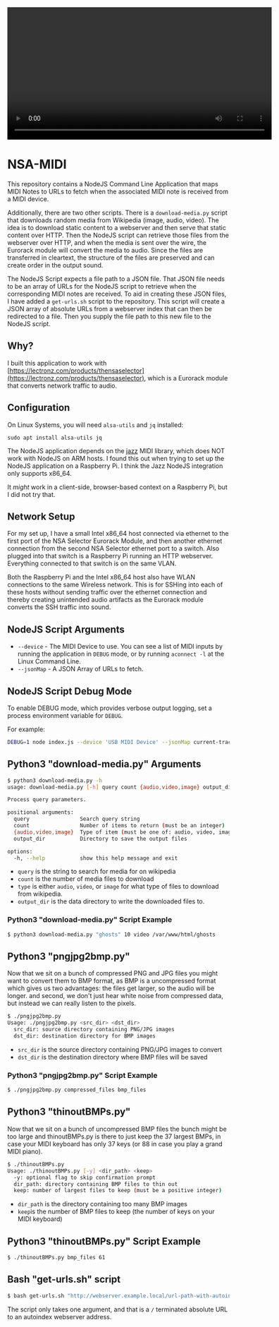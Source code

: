 <video src="./nsa-midi.mp4" controls width="600">
  Your browser does not support the video tag.
</video>

# NSA-MIDI
This repository contains a NodeJS Command Line Application that maps MIDI Notes to URLs to fetch when the associated MIDI note is received from a MIDI device.

Additionally, there are two other scripts.  There is a `download-media.py` script that downloads random media from Wikipedia (image, audio, video).  The idea is to download static content to a webserver and then serve that static content over HTTP.  Then the NodeJS script can retrieve those files from the webserver over HTTP, and when the media is sent over the wire, the Eurorack module will convert the media to audio. Since the files are transferred in cleartext, the structure of the files are preserved and can create order in the output sound.

The NodeJS Script expects a file path to a JSON file.  That JSON file needs to be an array of URLs for the NodeJS script to retrieve when the corresponding MIDI notes are received.  To aid in creating these JSON files, I have added a `get-urls.sh` script to the repository.  This script will create a JSON array of absolute URLs from a webserver index that can then be redirected to a file.  Then you supply the file path to this new file to the NodeJS script.

## Why?
I built this application to work with [https://lectronz.com/products/thensaselector](https://lectronz.com/products/thensaselector), which is a Eurorack module that converts network traffic to audio.  

## Configuration
On Linux Systems, you will need `alsa-utils` and `jq` installed:

```
sudo apt install alsa-utils jq
```

The NodeJS application depends on the [jazz](https://jazz-soft.net/) MIDI library, which does NOT work with NodeJS on ARM hosts.  I found this out when trying to set up the NodeJS application on a Raspberry Pi.  I think the Jazz NodeJS integration only supports x86_64.

It *might* work in a client-side, browser-based context on a Raspberry Pi, but I did not try that.

## Network Setup
For my set up, I have a small Intel x86_64 host connected via ethernet to the first port of the NSA Selector Eurorack Module, and then another ethernet connection from the second NSA Selector ethernet port to a switch.  Also plugged into that switch is a Raspberry Pi running an HTTP webserver.  Everything connected to that switch is on the same VLAN.

Both the Raspberry Pi and the Intel x86_64 host also have WLAN connections to the same Wireless network.  This is for SSHing into each of these hosts without sending traffic over the ethernet connection and thereby creating unintended audio artifacts as the Eurorack module converts the SSH traffic into sound.

## NodeJS Script Arguments
* `--device` - The MIDI Device to use.  You can see a list of MIDI inputs by running the application in `DEBUG` mode, or by running `aconnect -l` at the Linux Command Line.
* `--jsonMap` - A JSON Array of URLs to fetch.

## NodeJS Script Debug Mode
To enable DEBUG mode, which provides verbose output logging, set a process environment variable for `DEBUG`.

For example:
```bash
DEBUG=1 node index.js --device 'USB MIDI Device' --jsonMap current-track.json
```

## Python3 "download-media.py" Arguments
```bash
$ python3 download-media.py -h
usage: download-media.py [-h] query count {audio,video,image} output_dir

Process query parameters.

positional arguments:
  query                Search query string
  count                Number of items to return (must be an integer)
  {audio,video,image}  Type of item (must be one of: audio, video, image)
  output_dir           Directory to save the output files

options:
  -h, --help           show this help message and exit
```

* `query` is the string to search for media for on wikipedia
* `count` is the number of media files to download
* `type` is either `audio`, `video`, or `image` for what type of files to download from wikipedia.
* `output_dir` is the data directory to write the downloaded files to.

### Python3 "download-media.py" Script Example
```bash
$ python3 download-media.py "ghosts" 10 video /var/www/html/ghosts
```

## Python3 "pngjpg2bmp.py"

Now that we sit on a bunch of compressed PNG and JPG files you might want to convert them to BMP format, as BMP is a uncompressed format which gives us two advantages: the files get larger, so the audio will be longer. and second, we don't just hear white noise from compressed data, but instead we can really listen to the pixels.

```bash
$ ./pngjpg2bmp.py
Usage: ./pngjpg2bmp.py <src_dir> <dst_dir>
  src_dir: source directory containing PNG/JPG images
  dst_dir: destination directory for BMP images
```

* `src_dir` is the source directory containing PNG/JPG images to convert
* `dst_dir` is the destination directory where BMP files will be saved

### Python3 "pngjpg2bmp.py" Script Example
```bash
$ ./pngjpg2bmp.py compressed_files bmp_files
```

## Python3 "thinoutBMPs.py"

Now that we sit on a bunch of uncompressed BMP files the bunch might be too large and thinoutBMPs.py is there to just keep the 37 largest BMPs, in case your MIDI keyboard has only 37 keys (or 88 in case you play a grand MIDI piano).

```bash
$ ./thinoutBMPs.py
Usage: ./thinoutBMPs.py [-y] <dir_path> <keep>
  -y: optional flag to skip confirmation prompt
  dir_path: directory containing BMP files to thin out
  keep: number of largest files to keep (must be a positive integer)
```
* `dir_path` is the directory containing too many BMP images
* `keep`is the number of BMP files to keep (the number of keys on your MIDI keyboard)

## Python3 "thinoutBMPs.py" Script Example
```bash
$ ./thinoutBMPs.py bmp_files 61
```

## Bash "get-urls.sh" script
```bash
$ bash get-urls.sh "http://webserver.example.local/url-path-with-autoindex/"
```
The script only takes one argument, and that is a `/` terminated absolute URL to an autoindex webserver address.
